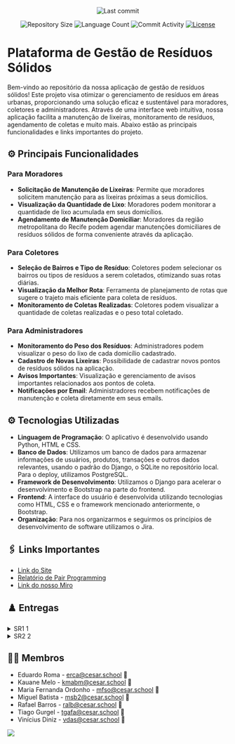 
<p align="center">
  <img
    src="https://img.shields.io/github/last-commit/MigueldsBatista/conecta-cesar"
    alt="Last commit"
  />
</p>

<p align="center">
  <img
    src="https://img.shields.io/github/repo-size/MigueldsBatista/Rec-Tech"
    alt="Repository Size"
  />
  <img
    src="https://img.shields.io/github/languages/count/MigueldsBatista/Rec-Tech"
    alt="Language Count"
  />
  <img
    src="https://img.shields.io/github/commit-activity/t/MigueldsBatista/Rec-Tech"
    alt="Commit Activity"
  />
  <a href="LICENSE"
    ><img
      src="https://img.shields.io/github/license/MigueldsBatista/Rec-Tech"
      alt="License"
  /></a>
</p>

# Plataforma de Gestão de Resíduos Sólidos

Bem-vindo ao repositório da nossa aplicação de gestão de resíduos sólidos! Este projeto visa otimizar o gerenciamento de resíduos em áreas urbanas, proporcionando uma solução eficaz e sustentável para moradores, coletores e administradores. Através de uma interface web intuitiva, nossa aplicação facilita a manutenção de lixeiras, monitoramento de resíduos, agendamento de coletas e muito mais. Abaixo estão as principais funcionalidades e links importantes do projeto.

## ⚙️ Principais Funcionalidades

### Para Moradores
- **Solicitação de Manutenção de Lixeiras**: Permite que moradores solicitem manutenção para as lixeiras próximas a seus domicílios.
- **Visualização da Quantidade de Lixo**: Moradores podem monitorar a quantidade de lixo acumulada em seus domicílios.
- **Agendamento de Manutenção Domiciliar**: Moradores da região metropolitana do Recife podem agendar manutenções domiciliares de resíduos sólidos de forma conveniente através da aplicação.

### Para Coletores
- **Seleção de Bairros e Tipo de Resíduo**: Coletores podem selecionar os bairros ou tipos de resíduos a serem coletados, otimizando suas rotas diárias.
- **Visualização da Melhor Rota**: Ferramenta de planejamento de rotas que sugere o trajeto mais eficiente para coleta de resíduos.
- **Monitoramento de Coletas Realizadas**: Coletores podem visualizar a quantidade de coletas realizadas e o peso total coletado.

### Para Administradores
- **Monitoramento do Peso dos Resíduos**: Administradores podem visualizar o peso do lixo de cada domicílio cadastrado.
- **Cadastro de Novas Lixeiras**: Possibilidade de cadastrar novos pontos de resíduos sólidos na aplicação.
- **Avisos Importantes**: Visualização e gerenciamento de avisos importantes relacionados aos pontos de coleta.
- **Notificações por Email**: Administradores recebem notificações de manutenção e coleta diretamente em seus emails.

## ⚙ Tecnologias Utilizadas

- **Linguagem de Programação**: O aplicativo é desenvolvido usando Python, HTML e CSS.
- **Banco de Dados**: Utilizamos um banco de dados para armazenar informações de usuários, produtos, transações e outros dados relevantes, usando o padrão do Django, o SQLite no repositório local. Para o deploy, utilizamos PostgreSQL.
- **Framework de Desenvolvimento**: Utilizamos o Django para acelerar o desenvolvimento e Bootstrap na parte do frontend.
- **Frontend**: A interface do usuário é desenvolvida utilizando tecnologias como HTML, CSS e o framework mencionado anteriormente, o Bootstrap.
- **Organização**: Para nos organizarmos e seguirmos os princípios de desenvolvimento de software utilizamos o Jira.

## 🖇️ Links Importantes

- [Link do Site](https://rec-tech.azurewebsites.net/login/)
- [Relatório de Pair Programming](https://docs.google.com/document/d/1OPxina02W3SsS_ip94wldSsZ5e1cSyig4VLWCAaXy0I/edit?usp=sharing)
- [Link do nosso Miro](https://miro.com/app/board/uXjVNnYqUvs=/?share_link_id=733107696943)

## ♟️ Entregas

<details>
<summary>SR1 1</summary>
<ul>
  <li>
    <a href="https://github.com/MigueldsBatista/Rec-Tech/blob/main/Diagrama%20Rec-Tech">Diagrama de Atividades</a>
  </li>
  <li>
    <a href="https://www.figma.com/file/3p1WqK2tPZbuOeAHF0nyrV/G5?type=design&node-id=12-82&mode=design&t=sHjEHd3tyCpjLTf5-0">Protótipo de Baixa Fidelidade</a>
  </li>
  <li>
    <a href="https://youtu.be/ZPDNafSxDCE">Screencast Wireframe</a>
  </li>
  <li>
    <a href="https://youtu.be/mOC6_9p8hqs">Screencast Deployment</a>
  </li>
</ul>
</details>

<details>
<summary>SR2 2</summary>
<ul>
  <li>
    <a href="https://github.com/MigueldsBatista/Rec-Tech/blob/main/Diagrama%20Rec-Tech">Diagrama de Atividades</a>
  </li>
  <li>
    <a href="https://docs.google.com/document/d/1OPxina02W3SsS_ip94wldSsZ5e1cSyig4VLWCAaXy0I/edit?usp=sharing">Relatório de Programação em Par</a>
  </li>
  <li>
    <a href="https://www.figma.com/design/3p1WqK2tPZbuOeAHF0nyrV/G5?node-id=361-541&t=fu7SRq64kTerCE9c-0">Protótipo de Média Fidelidade</a>
  </li>
  <li>
    <a href="https://youtu.be/ylsRkMKAe3I">Screencast Protótipo de média</a>
  </li>
  <li>
    <a href="https://youtu.be/jAhIu5defig">Screencast Testes</a>
  </li>
  <li>
    <a href="https://youtu.be/4nb0235yI1w">Screencast Uso do Sistema</a>
  </li>
<li>

  <li>
    <a href="https://youtu.be/99X_G4e0rmU">Screencast Pipeline CI</a>
  </li>
  <li>
    <a href="https://rec-tech.azurewebsites.net/admin_app/home/">Link do site</a> (nomes de usuários para login "admin", "coletor", "cliente". Todas as senhas são 123)
  </li>

<li>
<a href="Mídia/backlog sr2.png">Backlog da sprint</a>
</li>
</ul>


</details>

## 👩‍💻 Membros

- Eduardo Roma - erca@cesar.school 📩
- Kauane Melo - kmabm@cesar.school 📩
- Maria Fernanda Ordonho - mfso@cesar.school 📩
- Miguel Batista - msb2@cesar.school 📩
- Rafael Barros - ralb@cesar.school 📩
- Tiago Gurgel - tgafa@cesar.school 📩
- Vinícius Diniz - vdas@cesar.school 📩

<a href="https://github.com/MigueldsBatista/Rec-Tech/graphs/contributors">
  <img src="https://contrib.rocks/image?repo=MigueldsBatista/Rec-Tech" />
</a>
